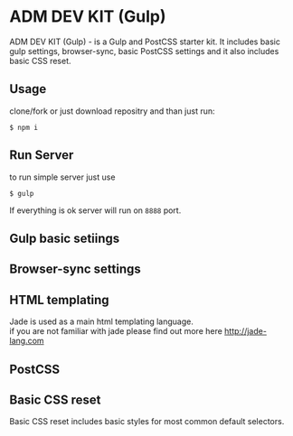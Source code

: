 # ADM DEV KIT (Gulp)
ADM DEV KIT (Gulp) - is a Gulp and PostCSS starter kit. It includes basic gulp settings, browser-sync, basic PostCSS settings and it also includes basic CSS reset.

## Usage
clone/fork or just download repositry and than just run: 
```
$ npm i
```

## Run Server
to run simple server just use
```
$ gulp
``` 
If everything is ok server will run on ```8888``` port.

## Gulp basic setiings

## Browser-sync settings

## HTML templating
Jade is used as a main html templating language.  
if you are not familiar with jade please find out more here http://jade-lang.com

## PostCSS


## Basic CSS reset
Basic CSS reset includes basic styles for most common default selectors.